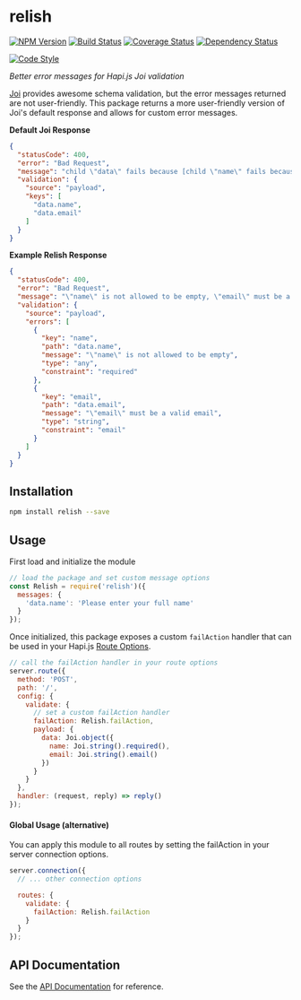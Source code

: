 # relish

[![NPM Version][version-img]][version-url]
[![Build Status][build-img]][build-url]
[![Coverage Status][coverage-img]][coverage-url]
[![Dependency Status][dependency-img]][dependency-url]

[![Code Style][style-img]][style-url]

_Better error messages for Hapi.js Joi validation_

[Joi](https://github.com/hapijs/joi) provides awesome schema validation, but the error messages returned are not user-friendly. This package returns a more user-friendly version of Joi's default response and allows for custom error messages.

**Default Joi Response**
```json
{
  "statusCode": 400,
  "error": "Bad Request",
  "message": "child \"data\" fails because [child \"name\" fails because [\"name\" is not allowed to be empty], child \"email\" fails because [\"email\" must be a valid email]]",
  "validation": {
    "source": "payload",
    "keys": [
      "data.name",
      "data.email"
    ]
  }
}
```

**Example Relish Response**
```json
{
  "statusCode": 400,
  "error": "Bad Request",
  "message": "\"name\" is not allowed to be empty, \"email\" must be a valid email",
  "validation": {
    "source": "payload",
    "errors": [
      {
        "key": "name",
        "path": "data.name",
        "message": "\"name\" is not allowed to be empty",
        "type": "any",
        "constraint": "required"
      },
      {
        "key": "email",
        "path": "data.email",
        "message": "\"email\" must be a valid email",
        "type": "string",
        "constraint": "email"
      }
    ]
  }
}
```

## Installation
```sh
npm install relish --save
```

## Usage
First load and initialize the module

```js
// load the package and set custom message options
const Relish = require('relish')({
  messages: {
    'data.name': 'Please enter your full name'
  }
});
```

Once initialized, this package exposes a custom `failAction` handler that can be used in your Hapi.js [Route Options][hapi-route-options].

```js
// call the failAction handler in your route options
server.route({
  method: 'POST',
  path: '/',
  config: {
    validate: {
      // set a custom failAction handler
      failAction: Relish.failAction,
      payload: {
        data: Joi.object({
          name: Joi.string().required(),
          email: Joi.string().email()
        })
      }
    }
  },
  handler: (request, reply) => reply()
});
```

#### Global Usage (alternative)
You can apply this module to all routes by setting the failAction in your server connection options.

```js
server.connection({
  // ... other connection options

  routes: {
    validate: {
      failAction: Relish.failAction
    }
  }
});
```

## API Documentation
See the [API Documentation](https://github.com/dialexa/relish/blob/v0.2.2/API.md) for reference.

<!-- Badge URLs -->
[build-img]:https://travis-ci.org/dialexa/relish.svg?branch=master
[build-url]:https://travis-ci.org/dialexa/relish
[coverage-img]:https://coveralls.io/repos/dialexa/relish/badge.svg?branch=master&service=github
[coverage-url]:https://coveralls.io/github/dialexa/relish?branch=master
[version-img]:https://badge.fury.io/js/relish.svg
[version-url]:https://badge.fury.io/js/relish
[dependency-img]:https://gemnasium.com/dialexa/relish.svg
[dependency-url]:https://gemnasium.com/dialexa/relish
[style-img]:https://cdn.rawgit.com/feross/standard/master/badge.svg
[style-url]:http://standardjs.com/
[hapi-route-options]:http://hapijs.com/api#route-options
